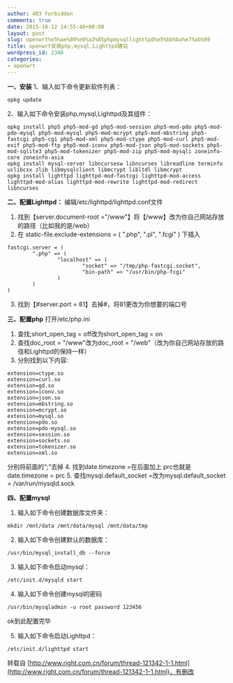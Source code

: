 ```yaml
---
author: 403 Forbidden
comments: true
date: 2015-10-12 14:55:40+00:00
layout: post
slug: openwrt%e5%ae%89%e8%a3%85phpmysqllighttpd%e5%bb%ba%e7%ab%99
title: openwrt安装php,mysql,Lighttpd建站
wordpress_id: 2346
categories:
- openwrt
---
```

**一、安装**
1、输入如下命令更新软件列表：
```shell
opkg update
```


2、输入如下命令安装php,mysql,Lighttpd及其组件：
```shell
opkg install php5 php5-mod-gd php5-mod-session php5-mod-pdo php5-mod-pdo-mysql php5-mod-mysql php5-mod-mcrypt php5-mod-mbstring php5-fastcgi php5-cgi php5-mod-xml php5-mod-ctype php5-mod-curl php5-mod-exif php5-mod-ftp php5-mod-iconv php5-mod-json php5-mod-sockets php5-mod-sqlite3 php5-mod-tokenizer php5-mod-zip php5-mod-mysqli zoneinfo-core zoneinfo-asia
opkg install mysql-server libncursesw libncurses libreadline terminfo uclibcxx zlib libmysqlclient libmcrypt libltdl libmcrypt
opkg install lighttpd lighttpd-mod-fastcgi lighttpd-mod-access lighttpd-mod-alias lighttpd-mod-rewrite lighttpd-mod-redirect libncurses
```


**二、配置Lighttpd：**
编辑/etc/lighttpd/lighttpd.conf文件
1. 找到【server.document-root ="/www"】将【/www】改为你自己网站存放的路径（比如我的是/web）
2. 在 static-file.exclude-extensions = ( ".php", ".pl", ".fcgi" ) 下插入
```
fastcgi.server = (
        ".php" => (
                "localhost" => (
                        "socket" => "/tmp/php-fastcgi.socket",
                        "bin-path" => "/usr/bin/php-fcgi"
                )
        )
)
```

3. 找到【#server.port = 81】去掉#，将81更改为你想要的端口号

**三、配置php**
打开/etc/php.ini
1. 查找;short_open_tag = off改为short_open_tag = on
2. 查找doc_root = "/www"改为doc_root = "/web"（改为你自己网站存放的路径和Lighttpd的保持一样）
3. 分别找到以下内容:
```
extension=ctype.so
extension=curl.so
extension=gd.so
extension=iconv.so
extension=json.so
extension=mbstring.so
extension=mcrypt.so
extension=mysql.so
extension=pdo.so
extension=pdo-mysql.so
extension=session.so
extension=sockets.so
extension=tokenizer.so
extension=xml.so
```

分别将前面的“;”去掉
4. 找到date.timezone =在后面加上 prc也就是date.timezone = prc
5. 查找mysql.default_socket =改为mysql.default_socket = /var/run/mysqld.sock

**四、配置mysql**
1. 输入如下命令创建数据库文件夹：
```shell
mkdir /mnt/data /mnt/data/mysql /mnt/data/tmp
```

2. 输入如下命令创建默认的数据库：
```shell
/usr/bin/mysql_install_db --force
```

3. 输入如下命令启动mysql：
```shell
/etc/init.d/mysqld start
```

4. 输入如下命令创建mysql的密码
```shell
/usr/bin/mysqladmin -u root password 123456
```


ok到此配置完毕

5. 输入如下命令启动Lighttpd：
```shell
/etc/init.d/lighttpd start
```


转载自 [http://www.right.com.cn/forum/thread-121342-1-1.html](http://www.right.com.cn/forum/thread-121342-1-1.html)，有删改
